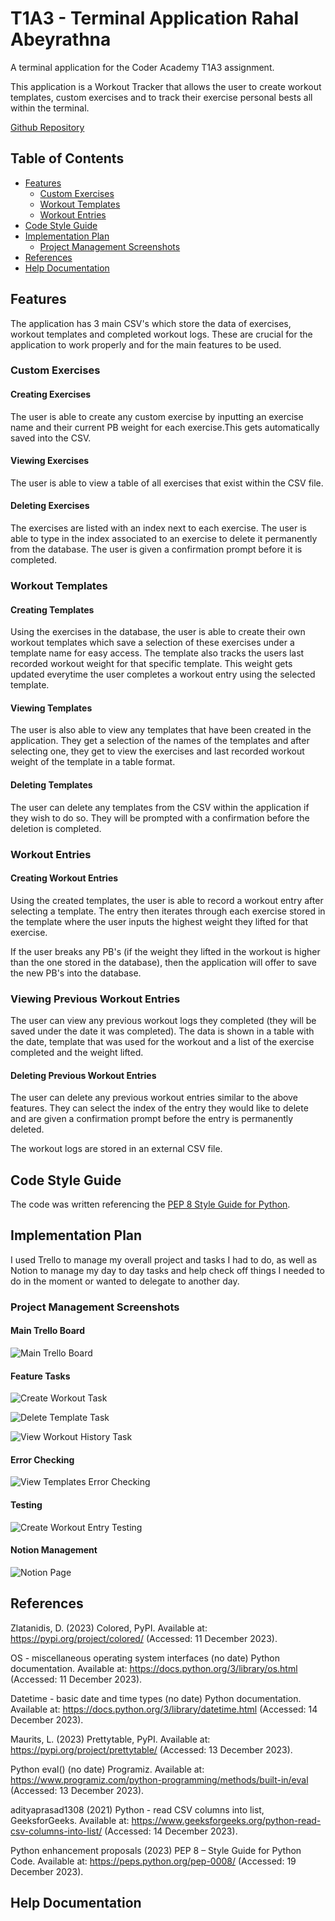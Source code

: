 # T1A3 - Terminal Application Rahal Abeyrathna

A terminal application for the Coder Academy T1A3 assignment.

This application is a Workout Tracker that allows the user to create workout templates, custom exercises and to track their exercise personal bests all within the terminal.

[Github Repository](https://github.com/RAbeyrathna/T1A3-Workout-Tracker)

<!-- [Video Presentation]() -->

## Table of Contents

- [Features](#features)
  - [Custom Exercises](#custom-exercises)
  - [Workout Templates](#workout-templates)
  - [Workout Entries](#workout-entries)
- [Code Style Guide](#code-style-guide)
- [Implementation Plan](#implementation-plan)
  - [Project Management Screenshots](#project-management-screenshots)
- [References](#references)
- [Help Documentation](#help-documentation)

## Features

The application has 3 main CSV's which store the data of exercises, workout templates and completed workout logs. These are crucial for the application to work properly and for the main features to be used.

### Custom Exercises

#### Creating Exercises

The user is able to create any custom exercise by inputting an exercise name and their current PB weight for each exercise.This gets automatically saved into the CSV.

#### Viewing Exercises

The user is able to view a table of all exercises that exist within the CSV file.

#### Deleting Exercises

The exercises are listed with an index next to each exercise. The user is able to type in the index associated to an exercise to delete it permanently from the database. The user is given a confirmation prompt before it is completed.

### Workout Templates

#### Creating Templates

Using the exercises in the database, the user is able to create their own workout templates which save a selection of these exercises under a template name for easy access. The template also tracks the users last recorded workout weight for that specific template. This weight gets updated everytime the user completes a workout entry using the selected template.

#### Viewing Templates

The user is also able to view any templates that have been created in the application. They get a selection of the names of the templates and after selecting one, they get to view the exercises and last recorded workout weight of the template in a table format.

#### Deleting Templates

The user can delete any templates from the CSV within the application if they wish to do so. They will be prompted with a confirmation before the deletion is completed.

### Workout Entries

#### Creating Workout Entries

Using the created templates, the user is able to record a workout entry after selecting a template. The entry then iterates through each exercise stored in the template where the user inputs the highest weight they lifted for that exercise. 

If the user breaks any PB's (if the weight they lifted in the workout is higher than the one stored in the database), then the application will offer to save the new PB's into the database.

### Viewing Previous Workout Entries

The user can view any previous workout logs they completed (they will be saved under the date it was completed). The data is shown in a table with the date, template that was used for the workout and a list of the exercise completed and the weight lifted.

#### Deleting Previous Workout Entries

The user can delete any previous workout entries similar to the above features. They can select the index of the entry they would like to delete and are given a confirmation prompt before the entry is permanently deleted.

The workout logs are stored in an external CSV file.

## Code Style Guide

The code was written referencing the [PEP 8 Style Guide for Python](https://peps.python.org/pep-0008/).

## Implementation Plan

I used Trello to manage my overall project and tasks I had to do, as well as Notion to manage my day to day tasks and help check off things I needed to do in the moment or wanted to delegate to another day.

### Project Management Screenshots

#### Main Trello Board

![Main Trello Board](docs/Screenshots/Project/main-board.png "Main Trello Board")

#### Feature Tasks

![Create Workout Task](docs/Screenshots/Project/create-workout-task.png "Create Workout Task")

![Delete Template Task](docs/Screenshots/Project/delete-template-task.png "Delete Template Task")

![View Workout History Task](docs/Screenshots/Project/view-workouts-history-task.png "View Workout History Task")

#### Error Checking

![View Templates Error Checking](docs/Screenshots/Project/view-templates-checking.png "View Templates Error Checking")

#### Testing

![Create Workout Entry Testing](docs/Screenshots/Project/create-entry-testing.png "View Templates Error Checking")

#### Notion Management

![Notion Page](docs/Screenshots/Project/notion-screenshot.png "Notion Page")

## References

Zlatanidis, D. (2023) Colored, PyPI. Available at: https://pypi.org/project/colored/ (Accessed: 11 December 2023).

OS - miscellaneous operating system interfaces (no date) Python documentation. Available at: https://docs.python.org/3/library/os.html (Accessed: 11 December 2023).

Datetime - basic date and time types (no date) Python documentation. Available at: https://docs.python.org/3/library/datetime.html (Accessed: 14 December 2023).

Maurits, L. (2023) Prettytable, PyPI. Available at: https://pypi.org/project/prettytable/ (Accessed: 13 December 2023).

Python eval() (no date) Programiz. Available at: https://www.programiz.com/python-programming/methods/built-in/eval (Accessed: 13 December 2023).

adityaprasad1308 (2021) Python - read CSV columns into list, GeeksforGeeks. Available at: https://www.geeksforgeeks.org/python-read-csv-columns-into-list/ (Accessed: 14 December 2023).

Python enhancement proposals (2023) PEP 8 – Style Guide for Python Code. Available at: https://peps.python.org/pep-0008/ (Accessed: 19 December 2023).

## Help Documentation
